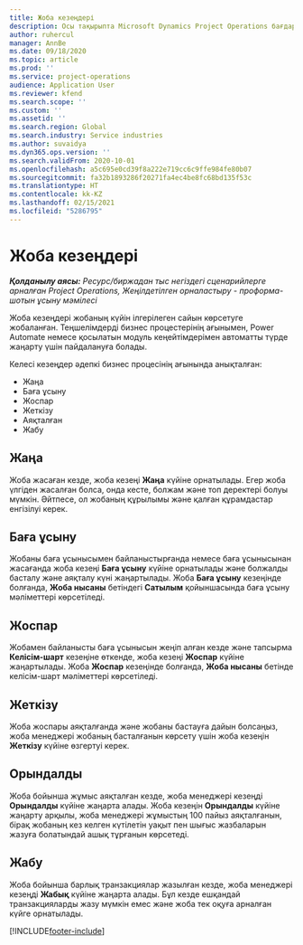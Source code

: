 ```yaml
---
title: Жоба кезеңдері
description: Осы тақырыпта Microsoft Dynamics Project Operations бағдарламасында қолжетімді жоба кезеңдері туралы ақпарат ұсынылған.
author: ruhercul
manager: AnnBe
ms.date: 09/18/2020
ms.topic: article
ms.prod: ''
ms.service: project-operations
audience: Application User
ms.reviewer: kfend
ms.search.scope: ''
ms.custom: ''
ms.assetid: ''
ms.search.region: Global
ms.search.industry: Service industries
ms.author: suvaidya
ms.dyn365.ops.version: ''
ms.search.validFrom: 2020-10-01
ms.openlocfilehash: a5c695e0cd39f8a222e719cc6c9ffe984fe80b07
ms.sourcegitcommit: fa32b1893286f20271fa4ec4be8fc68bd135f53c
ms.translationtype: HT
ms.contentlocale: kk-KZ
ms.lasthandoff: 02/15/2021
ms.locfileid: "5286795"
---
```

# <a name="project-stages"></a>Жоба кезеңдері

_**Қолданылу аясы:** Ресурс/биржадан тыс негіздегі сценарийлерге арналған Project Operations, Жеңілдетілген орналастыру - проформа-шотын ұсыну мәмілесі_

Жоба кезеңдері жобаның күйін ілгерілеген сайын көрсетуге жобаланған. Теңшелімдерді бизнес процестерінің ағынымен, Power Automate немесе қосылатын модуль кеңейтімдерімен автоматты түрде жаңарту үшін пайдалануға болады.

Келесі кезеңдер әдепкі бизнес процесінің ағынында анықталған:

- Жаңа
- Баға ұсыну
- Жоспар
- Жеткізу
- Аяқталған
- Жабу 

## <a name="new"></a>Жаңа

Жоба жасаған кезде, жоба кезеңі **Жаңа** күйіне орнатылады. Егер жоба үлгіден жасалған болса, онда кесте, болжам және топ деректері болуы мүмкін. Әйтпесе, ол жобаның құрылымы және қалған құрамдастар енгізілуі керек.

## <a name="quote"></a>Баға ұсыну

Жобаны баға ұсынысымен байланыстырғанда немесе баға ұсынысынан жасағанда жоба кезеңі **Баға ұсыну** күйіне орнатылады және болжалды басталу және аяқталу күні жаңартылады. Жоба **Баға ұсыну** кезеңінде болғанда, **Жоба нысаны** бетіндегі **Сатылым** қойыншасында баға ұсыну мәліметтері көрсетіледі.

## <a name="plan"></a>Жоспар

Жобамен байланысты баға ұсынысын жеңіп алған кезде және тапсырма **Келісім-шарт** кезеңіне өткенде, жоба кезеңі **Жоспар** күйіне жаңартылады. Жоба **Жоспар** кезеңінде болғанда, **Жоба нысаны** бетінде келісім-шарт мәліметтері көрсетіледі.

## <a name="deliver"></a>Жеткізу

Жоба жоспары аяқталғанда және жобаны бастауға дайын болсаңыз, жоба менеджері жобаның басталғанын көрсету үшін жоба кезеңін **Жеткізу** күйіне өзгертуі керек.

## <a name="complete"></a>Орындалды 

Жоба бойынша жұмыс аяқталған кезде, жоба менеджері кезеңді **Орындалды** күйіне жаңарта алады. Жоба кезеңін **Орындалды** күйіне жаңарту арқылы, жоба менеджері жұмыстың 100 пайыз аяқталғанын, бірақ жобаның кез келген күтілетін уақыт пен шығыс жазбаларын жазуға болатындай ашық тұрғанын көрсетеді.

## <a name="close"></a>Жабу

Жоба бойынша барлық транзакциялар жазылған кезде, жоба менеджері кезеңді **Жабық** күйіне жаңарта алады. Бұл кезде ешқандай транзакцияларды жазу мүмкін емес және жоба тек оқуға арналған күйге орнатылады.



[!INCLUDE[footer-include](../includes/footer-banner.md)]
